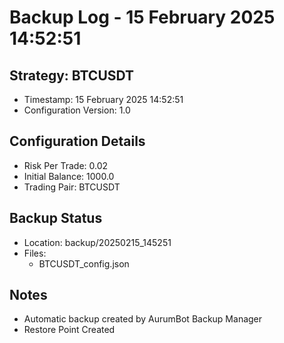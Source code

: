 # Backup Log - 15 February 2025 14:52:51

## Strategy: BTCUSDT
- Timestamp: 15 February 2025 14:52:51
- Configuration Version: 1.0

## Configuration Details
- Risk Per Trade: 0.02
- Initial Balance: 1000.0
- Trading Pair: BTCUSDT

## Backup Status
- Location: backup/20250215_145251
- Files:
  - BTCUSDT_config.json
  
## Notes
- Automatic backup created by AurumBot Backup Manager
- Restore Point Created
